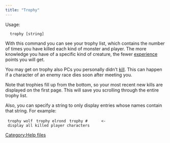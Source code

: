 ```yaml
---
title: "Trophy"
---
```


Usage:

`  trophy [string]`

With this command you can see your trophy list, which contains the
number of times you have killed each kind of monster and player. The
more knowledge you have of a specific kind of creature, the fewer
[experience](experience "wikilink") points you will get.

You may get on trophy also PCs you personally didn't
[kill](kill "wikilink"). This can happen if a character of an enemy race
dies soon after meeting you.

Note that trophies fill up from the bottom, so your most recent new
kills are displayed on the first page. This will save you scrolling
through the entire trophy list.

Also, you can specify a string to only display entries whose names
contain that string. For example:

` trophy wolf`
` trophy elrond`
` trophy #      <- display all killed player characters`

[Category:Help files](Category:Help_files "wikilink")